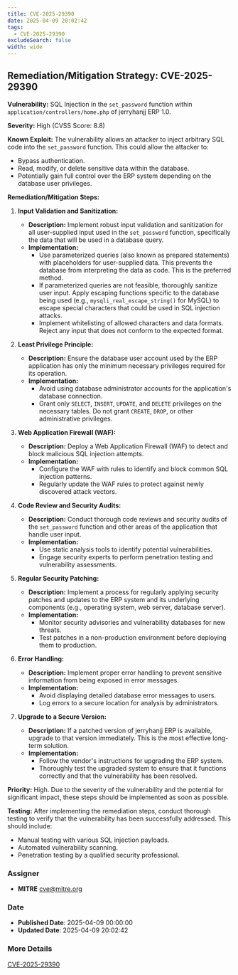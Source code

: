 ```yaml
---
title: CVE-2025-29390
date: 2025-04-09 20:02:42
tags:
  - CVE-2025-29390
excludeSearch: false
width: wide
---
```


## Remediation/Mitigation Strategy: CVE-2025-29390

**Vulnerability:** SQL Injection in the `set_password` function within `application/controllers/home.php` of jerryhanjj ERP 1.0.

**Severity:** High (CVSS Score: 8.8)

**Known Exploit:** The vulnerability allows an attacker to inject arbitrary SQL code into the `set_password` function. This could allow the attacker to:

*   Bypass authentication.
*   Read, modify, or delete sensitive data within the database.
*   Potentially gain full control over the ERP system depending on the database user privileges.

**Remediation/Mitigation Steps:**

1.  **Input Validation and Sanitization:**
    *   **Description:** Implement robust input validation and sanitization for all user-supplied input used in the `set_password` function, specifically the data that will be used in a database query.
    *   **Implementation:**
        *   Use parameterized queries (also known as prepared statements) with placeholders for user-supplied data. This prevents the database from interpreting the data as code.  This is the preferred method.
        *   If parameterized queries are not feasible, thoroughly sanitize user input.  Apply escaping functions specific to the database being used (e.g., `mysqli_real_escape_string()` for MySQL) to escape special characters that could be used in SQL injection attacks.
        *   Implement whitelisting of allowed characters and data formats. Reject any input that does not conform to the expected format.

2.  **Least Privilege Principle:**
    *   **Description:** Ensure the database user account used by the ERP application has only the minimum necessary privileges required for its operation.
    *   **Implementation:**
        *   Avoid using database administrator accounts for the application's database connection.
        *   Grant only `SELECT`, `INSERT`, `UPDATE`, and `DELETE` privileges on the necessary tables.  Do not grant `CREATE`, `DROP`, or other administrative privileges.

3.  **Web Application Firewall (WAF):**
    *   **Description:** Deploy a Web Application Firewall (WAF) to detect and block malicious SQL injection attempts.
    *   **Implementation:**
        *   Configure the WAF with rules to identify and block common SQL injection patterns.
        *   Regularly update the WAF rules to protect against newly discovered attack vectors.

4.  **Code Review and Security Audits:**
    *   **Description:** Conduct thorough code reviews and security audits of the `set_password` function and other areas of the application that handle user input.
    *   **Implementation:**
        *   Use static analysis tools to identify potential vulnerabilities.
        *   Engage security experts to perform penetration testing and vulnerability assessments.

5.  **Regular Security Patching:**
    *   **Description:** Implement a process for regularly applying security patches and updates to the ERP system and its underlying components (e.g., operating system, web server, database server).
    *   **Implementation:**
        *   Monitor security advisories and vulnerability databases for new threats.
        *   Test patches in a non-production environment before deploying them to production.

6.  **Error Handling:**
    *   **Description:** Implement proper error handling to prevent sensitive information from being exposed in error messages.
    *   **Implementation:**
        *   Avoid displaying detailed database error messages to users.
        *   Log errors to a secure location for analysis by administrators.

7.  **Upgrade to a Secure Version:**
    *   **Description:** If a patched version of jerryhanjj ERP is available, upgrade to that version immediately. This is the most effective long-term solution.
    *   **Implementation:**
        *   Follow the vendor's instructions for upgrading the ERP system.
        *   Thoroughly test the upgraded system to ensure that it functions correctly and that the vulnerability has been resolved.

**Priority:** High.  Due to the severity of the vulnerability and the potential for significant impact, these steps should be implemented as soon as possible.

**Testing:**  After implementing the remediation steps, conduct thorough testing to verify that the vulnerability has been successfully addressed. This should include:

*   Manual testing with various SQL injection payloads.
*   Automated vulnerability scanning.
*   Penetration testing by a qualified security professional.

### Assigner
- **MITRE** <cve@mitre.org>

### Date
- **Published Date**: 2025-04-09 00:00:00
- **Updated Date**: 2025-04-09 20:02:42

### More Details
[CVE-2025-29390](https://www.cvedetails.com/cve/CVE-2025-29390)